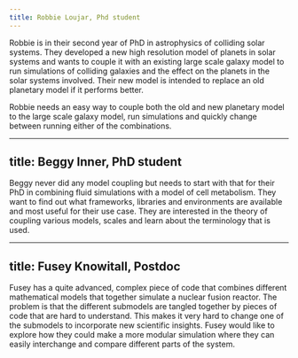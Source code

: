 ```yaml
---
title: Robbie Loujar, Phd student 
---
```


Robbie is in their second year of PhD in astrophysics of colliding solar systems. They developed a new high resolution model of planets in solar systems and wants to couple it with an existing large scale galaxy model to run simulations of colliding galaxies and the effect on the planets in the solar systems involved. Their new model is intended to replace an old planetary model if it performs better.

Robbie needs an easy way to couple both the old and new planetary model to the large scale galaxy model, run simulations and quickly change between running either of the combinations.

---
title: Beggy Inner, PhD student
---

Beggy never did any model coupling but needs to start with that for their PhD in combining fluid simulations with a model of cell metabolism. They want to find out what frameworks, libraries and environments are available and most useful for their use case. They are interested in the theory of coupling various models, scales and learn about the terminology that is used.

---
title: Fusey Knowitall, Postdoc
---

Fusey has a quite advanced, complex piece of code that combines different mathematical models that together simulate a nuclear fusion reactor. The problem is that the different submodels are tangled together by pieces of code that are hard to understand. This makes it very hard to change one of the submodels to incorporate new scientific insights. Fusey would like to explore how they could make a more modular simulation where they can easily interchange and compare different parts of the system. 